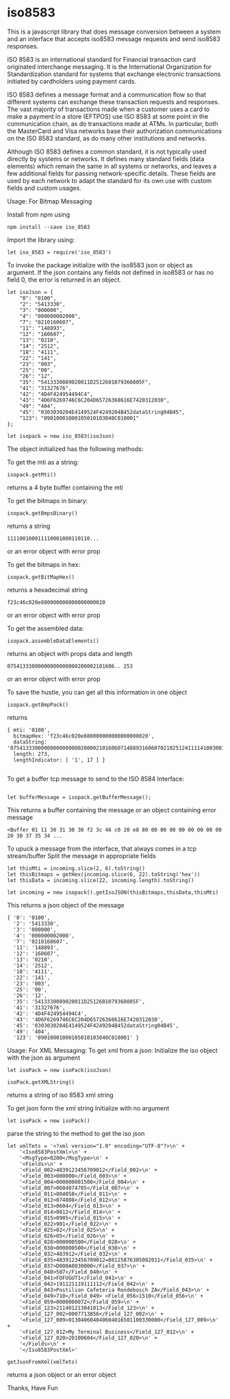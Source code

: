 # iso8583

This is a javascript library that does message conversion between a system and an interface that accepts iso8583 message requests and send iso8583 responses.

ISO 8583 is an international standard for Financial transaction card originated interchange messaging. It is the International Organization for Standardization standard for systems that exchange electronic transactions initiated by cardholders using payment cards.

ISO 8583 defines a message format and a communication flow so that different systems can exchange these transaction requests and responses. The vast majority of transactions made when a customer uses a card to make a payment in a store (EFTPOS) use ISO 8583 at some point in the communication chain, as do transactions made at ATMs. In particular, both the MasterCard and Visa networks base their authorization communications on the ISO 8583 standard, as do many other institutions and networks.

Although ISO 8583 defines a common standard, it is not typically used directly by systems or networks. It defines many standard fields (data elements) which remain the same in all systems or networks, and leaves a few additional fields for passing network-specific details. These fields are used by each network to adapt the standard for its own use with custom fields and custom usages. 

Usage: For Bitmap Messaging

Install from npm using

```
npm install --save iso_8583

```

Import the library using:

```
let iso_8583 = require('iso_8583')

```

To invoke the package initialize with the iso8583 json or object as argument. If the json contains any fields not defined in iso8583 or has no field 0, the error is returned in an object.

```
let isoJson = {
	"0": "0100",
	"2": "5413330",
	"3": "000000",
	"4": "000000002000",
	"7": "0210160607",
	"11": "148893",
	"12": "160607",
	"13": "0210",
	"14": "2512",
	"18": "4111",
	"22": "141",
	"23": "003",
	"25": "00",
	"26": "12",
	"35": "5413330089020011D2512601079360805F",
	"41": "31327676",
	"42": "4D4F424954494C4",
	"43": "4D6F6269746C6C204D65726368616E7420312030",
	"49": "404",
	"45": "0303030204E4149524F4249204B452dataString04B45",
	"123": "09010001000105010103040C010001"
};

```

```
let isopack = new iso_8583(isoJson)

```

The object initialized has the following methods:

To get the mti as a string:
```
isopack.getMti()

```

returns a 4 byte buffer containing the mti

To get the bitmaps in binary:

```
isopack.getBmpsBinary()

```

returns a string 

```
111100100011110001000110110...

```

or an error object with error prop

To get the bitmaps in hex:

```
isopack.getBitMapHex()

```

returns a hexadecimal string 

```
f23c46c020e880000000000000000020

```

or an error object with error prop

To get the assembled data:

```
isopack.assembleDataElements()

```

returns an object with props data and length 

```
07541333000000000000000200002101606.. 253

```

or an error object with error prop

To save the hustle, you can get all this information in one object

```
isopack.getBmpPack()

```

returns

```
{ mti: '0100',
  bitmapHex: 'f23c46c020e880000000000000000020',
  dataString: '07541333000000000000000200002101606071488931606070210251241111410030012345413330089020011D2512601079360805F313276764D4F424954494C44D6F6269746C6C204D65726368616E7420312030450303030204E4149524F4249204B452dataString04B4540403009010001000105010103040C010001',
  length: 273,
  lengthIndicator: [ '1', 17 ] }


```


To get a buffer tcp message to send to the ISO 8584 Interface:

```

let bufferMessage = isopack.getBufferMessage();

```

This returns a buffer containing the message or an object containing error message

```
<Buffer 01 11 30 31 30 30 f2 3c 46 c0 20 e8 80 00 00 00 00 00 00 00 00 20 30 37 35 34 ...

```


To upuck a message from the interface, that always comes in a tcp stream/buffer
Split the message in appropriate fields


```
let thisMti = incoming.slice(2, 6).toString()
let thisBitmaps = getHex(incoming.slice(6, 22).toString('hex'))
let thisData = incoming.slice(22, incoming.length).toString()

let incoming = new isopack().getIsoJSON(thisBitmaps,thisData,thisMti)

```

This returns a json object of the message

```
{ '0': '0100',
  '2': '5413330',
  '3': '000000',
  '4': '000000002000',
  '7': '0210160607',
  '11': '148893',
  '12': '160607',
  '13': '0210',
  '14': '2512',
  '18': '4111',
  '22': '141',
  '23': '003',
  '25': '00',
  '26': '12',
  '35': '5413330089020011D2512601079360805F',
  '41': '31327676',
  '42': '4D4F424954494C4',
  '43': '4D6F6269746C6C204D65726368616E7420312030',
  '45': '0303030204E4149524F4249204B452dataString04B45',
  '49': '404',
  '123': '09010001000105010103040C010001' }

```

Usage: For XML Messaging:
To get xml from a json:
Initialize the iso object with the json as argument

```
let isoPack = new isoPack(isoJson)

```

```
isoPack.getXMLString()

```

returns a string of iso 8583 xml string

To get json form the xml string
Initialize with no argument

```$xslt
let isoPack = new isoPack()

```

parse the string to the method to get the iso json

```$xslt
let xmlTets = '<?xml version="1.0" encoding="UTF-8"?>\n' +
    '<Iso8583PostXml>\n' +
    '<MsgType>0200</MsgType>\n' +
    '<Fields>\n' +
    '<Field_002>4839123456709012</Field_002>\n' +
    '<Field_003>000000</Field_003>\n' +
    '<Field_004>000000001500</Field_004>\n' +
    '<Field_007>0604074705</Field_007>\n' +
    '<Field_011>804058</Field_011>\n' +
    '<Field_012>074808</Field_012>\n' +
    '<Field_013>0604</Field_013>\n' +
    '<Field_014>0812</Field_014>\n' +
    '<Field_015>0905</Field_015>\n' +
    '<Field_022>901</Field_022>\n' +
    '<Field_025>02</Field_025>\n' +
    '<Field_026>05</Field_026>\n' +
    '<Field_028>000000500</Field_028>\n' +
    '<Field_030>000000500</Field_030>\n' +
    '<Field_032>483912</Field_032>\n' +
    '<Field_035>4839123456709012=08125876305082011</Field_035>\n' +
    '<Field_037>D000A0030000</Field_037>\n' +
    '<Field_040>507</Field_040>\n' +
    '<Field_041>FOFUGUT1</Field_041>\n' +
    '<Field_042>191121119111112</Field_042>\n' +
    '<Field_043>Postilion Cafeteria Rondebosch ZA</Field_043>\n' +
    '<Field_049>710</Field_049> <Field_056>1510</Field_056>\n' +
    '<Field_059>0000000072</Field_059>\n' +
    '<Field_123>211401213041013</Field_123>\n' +
    '<Field_127_002>0007713856</Field_127_002>\n' +
    '<Field_127_009>013040604040604016501100330000</Field_127_009>\n' +
    '<Field_127_012>My Terminal Business</Field_127_012>\n' +
    '<Field_127_020>20100604</Field_127_020>\n' +
    '</Fields>\n' +
    '</Iso8583PostXml>'

```

```$xslt
getJsonFromXml(xmlTets)

```

returns a json object or an error object

Thanks, Have Fun
